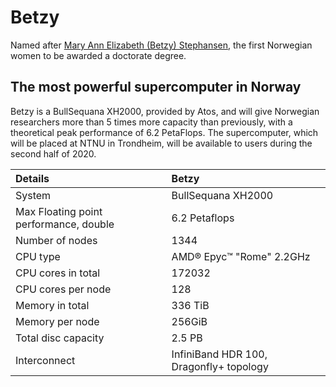 # Betzy

Named after [Mary Ann Elizabeth (Betzy) Stephansen](https://en.wikipedia.org/wiki/Elizabeth_Stephansen), the first Norwegian women to be awarded a doctorate degree.

## The most powerful supercomputer in Norway
Betzy is a BullSequana XH2000, provided by Atos, and will  give Norwegian researchers more than 5 times more capacity than previously, with a theoretical peak performance of 6.2  PetaFlops. The supercomputer, which will be placed at NTNU in Trondheim, will be available to users during the second half of 2020.


| Details     | Betzy     |
| :------------- | :------------- |
| System     |BullSequana XH2000  |
| Max Floating point performance, double     |	6.2 Petaflops  |
| Number of nodes     |	1344  |
| CPU type     |	AMD® Epyc™ "Rome" 2.2GHz  |
| CPU cores in total  |	172032  |
| CPU cores per node  | 128  |
| Memory in total    |	336 TiB  |
| Memory per node    |  256GiB  |
| Total disc capacity     |	2.5 PB  |
| Interconnect  |	InfiniBand HDR 100, Dragonfly+ topology |


